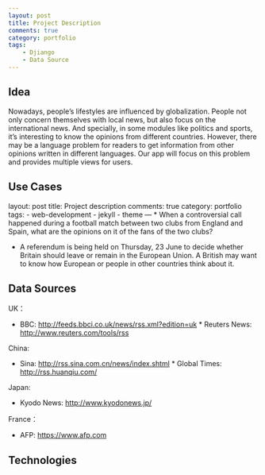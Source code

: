 ```yaml
---
layout: post
title: Project Description
comments: true
category: portfolio
tags:
    - Djiango
    - Data Source
---
```


## Idea ##


Nowadays, people’s lifestyles are influenced by globalization. People not only concern themselves with local news, but also focus on the international news. And specially, in some modules like politics and sports, it’s interesting to know the opinions from different countries. However, there may be a language problem for readers to get information from other opinions written in different languages. Our app will focus on this problem and provides multiple views for users.


## Use Cases ##

layout: post title: Project description comments: true category: portfolio tags: - web-development - jekyll - theme — * When a controversial call happened during a football match between two clubs from England and Spain, what are the opinions on it of the fans of the two clubs?

* A referendum is being held on Thursday, 23 June to decide whether Britain should leave or remain in the European Union. A British may want to know how European or people in other countries think about it.


## Data Sources ## 

UK：
* BBC: http://feeds.bbci.co.uk/news/rss.xml?edition=uk * Reuters News: http://www.reuters.com/tools/rss

China:
* Sina: http://rss.sina.com.cn/news/index.shtml * Global Times: http://rss.huanqiu.com/

Japan:
* Kyodo News: http://www.kyodonews.jp/

France：
* AFP: https://www.afp.com


## Technologies ##
